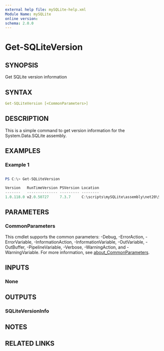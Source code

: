 ```yaml
---
external help file: mySQLite-help.xml
Module Name: mySQLite
online version:
schema: 2.0.0
---
```


# Get-SQLiteVersion

## SYNOPSIS

Get SQLite version information

## SYNTAX

```yaml
Get-SQLiteVersion [<CommonParameters>]
```

## DESCRIPTION

This is a simple command to get version information for the System.Data.SQLite assembly.

## EXAMPLES

### Example 1

```powershell

PS C:\> Get-SQLiteVersion

Version   RunTimeVersion PSVersion Location
-------   -------------- --------- --------
1.0.118.0 v2.0.50727     7.3.7     C:\scripts\mySQLite\assembly\net20\System.Da…
```

## PARAMETERS

### CommonParameters

This cmdlet supports the common parameters: -Debug, -ErrorAction, -ErrorVariable, -InformationAction, -InformationVariable, -OutVariable, -OutBuffer, -PipelineVariable, -Verbose, -WarningAction, and -WarningVariable. For more information, see [about_CommonParameters](http://go.microsoft.com/fwlink/?LinkID=113216).

## INPUTS

### None

## OUTPUTS

### SQLiteVersionInfo

## NOTES

## RELATED LINKS
